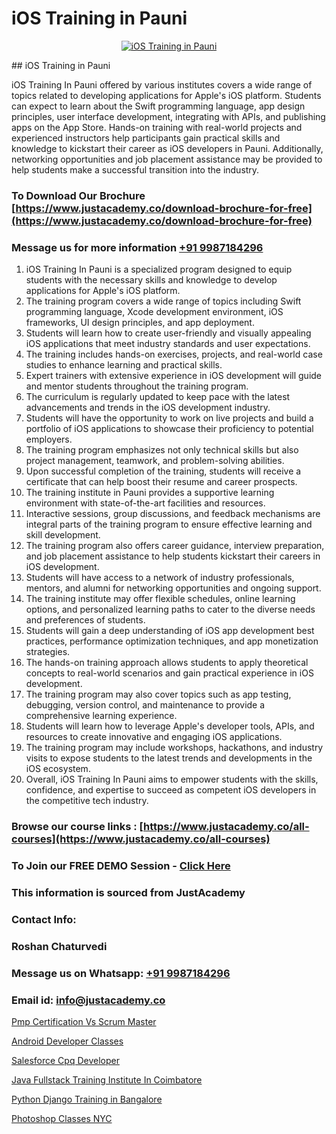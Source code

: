 # iOS Training in Pauni

<p align="center">
  <a href="https://justacademy.co/course-detail/ios-training">
    <img src="https://justacademy.co/storage2/course_image/1676636008_course_image.webp" alt="iOS Training in Pauni">
  </a>
</p>
## iOS Training in Pauni

iOS Training In Pauni offered by various institutes covers a wide range of topics related to developing applications for Apple's iOS platform. Students can expect to learn about the Swift programming language, app design principles, user interface development, integrating with APIs, and publishing apps on the App Store. Hands-on training with real-world projects and experienced instructors help participants gain practical skills and knowledge to kickstart their career as iOS developers in Pauni. Additionally, networking opportunities and job placement assistance may be provided to help students make a successful transition into the industry.
### To Download Our Brochure [https://www.justacademy.co/download-brochure-for-free](https://www.justacademy.co/download-brochure-for-free)
### Message us for more information [+91 9987184296](https://api.whatsapp.com/send?phone=919987184296)
1) iOS Training In Pauni is a specialized program designed to equip students with the necessary skills and knowledge to develop applications for Apple's iOS platform.
2) The training program covers a wide range of topics including Swift programming language, Xcode development environment, iOS frameworks, UI design principles, and app deployment.
3) Students will learn how to create user-friendly and visually appealing iOS applications that meet industry standards and user expectations.
4) The training includes hands-on exercises, projects, and real-world case studies to enhance learning and practical skills.
5) Expert trainers with extensive experience in iOS development will guide and mentor students throughout the training program.
6) The curriculum is regularly updated to keep pace with the latest advancements and trends in the iOS development industry.
7) Students will have the opportunity to work on live projects and build a portfolio of iOS applications to showcase their proficiency to potential employers.
8) The training program emphasizes not only technical skills but also project management, teamwork, and problem-solving abilities.
9) Upon successful completion of the training, students will receive a certificate that can help boost their resume and career prospects.
10) The training institute in Pauni provides a supportive learning environment with state-of-the-art facilities and resources.
11) Interactive sessions, group discussions, and feedback mechanisms are integral parts of the training program to ensure effective learning and skill development.
12) The training program also offers career guidance, interview preparation, and job placement assistance to help students kickstart their careers in iOS development.
13) Students will have access to a network of industry professionals, mentors, and alumni for networking opportunities and ongoing support.
14) The training institute may offer flexible schedules, online learning options, and personalized learning paths to cater to the diverse needs and preferences of students.
15) Students will gain a deep understanding of iOS app development best practices, performance optimization techniques, and app monetization strategies.
16) The hands-on training approach allows students to apply theoretical concepts to real-world scenarios and gain practical experience in iOS development.
17) The training program may also cover topics such as app testing, debugging, version control, and maintenance to provide a comprehensive learning experience.
18) Students will learn how to leverage Apple's developer tools, APIs, and resources to create innovative and engaging iOS applications.
19) The training program may include workshops, hackathons, and industry visits to expose students to the latest trends and developments in the iOS ecosystem.
20) Overall, iOS Training In Pauni aims to empower students with the skills, confidence, and expertise to succeed as competent iOS developers in the competitive tech industry.

### Browse our course links : [https://www.justacademy.co/all-courses](https://www.justacademy.co/all-courses) 
### To Join our FREE DEMO Session - [Click Here](https://www.justacademy.co/register-for-course-demo)


### This information is sourced from JustAcademy
### Contact Info:
### Roshan Chaturvedi
### Message us on Whatsapp: [+91 9987184296](https://api.whatsapp.com/send?phone=919987184296)
### Email id: [info@justacademy.co](mailto:info@justacademy.co)
                
[Pmp Certification Vs Scrum Master](https://www.linkedin.com/pulse/pmp-certification-vs-scrum-master-justacademy-coimbatore-auhwe?trackingId=GiAp0lj%2FSSxXDCC1XUbPOA%3D%3D&lipi=urn%3Ali%3Apage%3Ad_flagship3_company_admin%3BQ21fTVlsQ6eRatiOukp9mA%3D%3D)

[Android Developer Classes](https://www.linkedin.com/pulse/android-developer-classes-justacademy-pune-pvyjc/)

[Salesforce Cpq Developer](https://medium.com/@namusn/salesforce-cpq-developer-7d6382c90707)

[Java Fullstack Training Institute In Coimbatore](https://medium.com/@mahi3106/java-fullstack-training-institute-in-coimbatore-29b62458525a)

[Python Django Training in Bangalore](https://justacademyin.github.io/justacademy/python-django-training-in-bangalore)

[Photoshop Classes NYC](https://justacademyin.github.io/justacademy/photoshop-classes-nyc)

